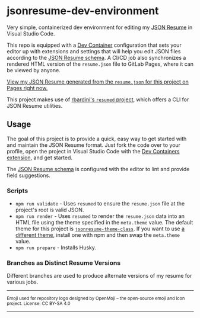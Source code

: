 # jsonresume-dev-environment

Very simple, containerized dev environment for editing my [JSON Resume](https://jsonresume.org/) in Visual Studio Code.

This repo is equipped with a [Dev Container](https://containers.dev/) configuration that sets your editor up with
extensions and settings that will help you edit JSON files according to the [JSON Resume schema](https://jsonresume.org/schema/).
A CI/CD job also synchronizes a rendered HTML version of the `resume.json` file to GitLab Pages, where it can be viewed by anyone.

[View my JSON Resume generated from the `resume.json` for this project on Pages right now.](https://alexcochran.gitlab.io/resume/resume)

This project makes use of [rbardini's `resumed` project](https://github.com/rbardini/resumed), which offers a CLI for JSON Resume utilities.

## Usage

The goal of this project is to provide a quick, easy way to get started with and maintain the JSON Resume format. Just fork the code
over to your profile, open the project in Visual Studio Code with the [Dev Containers extension](https://marketplace.visualstudio.com/items?itemName=ms-vscode-remote.remote-containers), and get started.

The [JSON Resume schema](https://jsonresume.org/schema/) is configured with the editor to lint and provide field suggestions.

### Scripts

- `npm run validate` - Uses `resumed` to ensure the `resume.json` file at the project's root is valid JSON.
- `npm run render` - Uses `resumed` to render the `resume.json` data into an HTML file using the theme specified in the `meta.theme` value. The
  default theme for this project is [`jsonresume-theme-class`](https://github.com/jsonresume/jsonresume-theme-class). If you
  want to use [a different theme](https://jsonresume.org/themes/), install one with npm and then swap the `meta.theme` value.
- `npm run prepare` - Installs Husky.

### Branches as Distinct Resume Versions

Different branches are used to produce alternate versions of my resume for various jobs.

---

<sub>Emoji used for repository logo designed by OpenMoji – the open-source emoji and icon project. License: CC BY-SA 4.0</sub>

---
